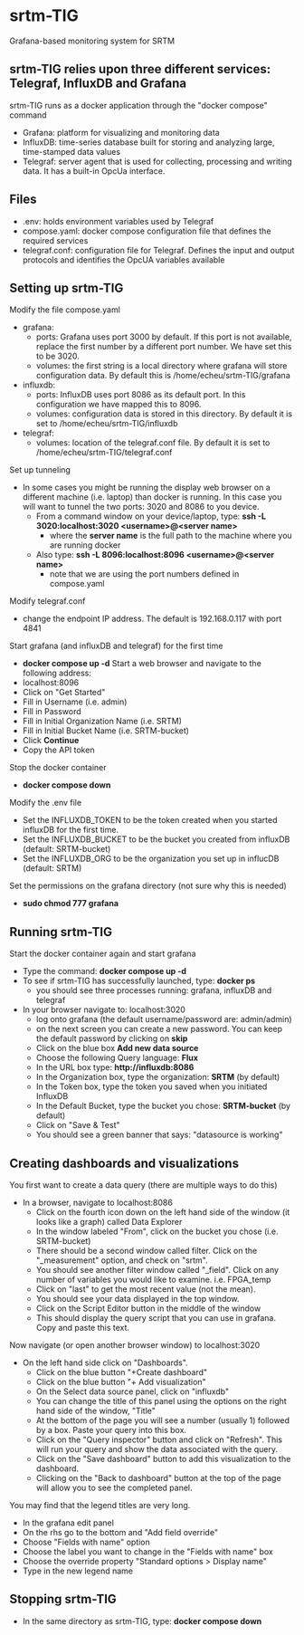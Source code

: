 # srtm-TIG
Grafana-based monitoring system for SRTM
## srtm-TIG relies upon three different services: Telegraf, InfluxDB and Grafana
srtm-TIG runs as a docker application through the "docker compose" command
  * Grafana: platform for visualizing and monitoring data
  * InfluxDB: time-series database built for storing and analyzing large, time-stamped data values
  * Telegraf: server agent that is used for collecting, processing and writing data. It has a built-in OpcUa interface.
## Files
 * .env: holds environment variables used by Telegraf
 * compose.yaml: docker compose configuration file that defines the required services
 * telegraf.conf: configuration file for Telegraf. Defines the input and output protocols and identifies the OpcUA variables available
## Setting up srtm-TIG
Modify the file compose.yaml
  * grafana: 
    - ports: Grafana uses port 3000 by default. If this port is not available, replace the first number by a different port number. We have set this to be 3020.
    - volumes: the first string is a local directory where grafana will store configuration data. By default this is /home/echeu/srtm-TIG/grafana
  * influxdb:
    - ports: InfluxDB uses port 8086 as its default port. In this configuration we have mapped this to 8096.
    - volumes: configuration data is stored in this directory. By default it is set to /home/echeu/srtm-TIG/influxdb
  * telegraf:
    - volumes: location of the telegraf.conf file. By default it is set to /home/echeu/srtm-TIG/telegraf.conf
   
Set up tunneling
  * In some cases you might be running the display web browser on a different machine (i.e. laptop) than docker is running. In this case you will want to tunnel the two ports: 3020 and 8086 to you device.
    - From a command window on your device/laptop, type: **ssh -L 3020:localhost:3020 \<username\>@\<server name\>**
      + where the **server name** is the full path to the machine where you are running docker
    - Also type: **ssh -L 8096:localhost:8096 \<username\>@\<server name\>**
      + note that we are using the port numbers defined in compose.yaml
     
Modify telegraf.conf
  * change the endpoint IP address. The default is 192.168.0.117 with port 4841

Start grafana (and influxDB and telegraf) for the first time
  * **docker compose up -d**
Start a web browser and navigate to the following address:
  * localhost:8096
  * Click on "Get Started"
  * Fill in Username (i.e. admin)
  * Fill in Password
  * Fill in Initial Organization Name (i.e. SRTM)
  * Fill in Initial Bucket Name (i.e. SRTM-bucket)
  * Click **Continue**
  * Copy the API token

Stop the docker container
  * **docker compose down**

Modify the .env file
  * Set the INFLUXDB_TOKEN to be the token created when you started influxDB for the first time.
  * Set the INFLUXDB_BUCKET to be the bucket you created from influxDB (default: SRTM-bucket)
  * Set the INFLUXDB_ORG to be the organization you set up in influcDB (default: SRTM)

Set the permissions on the grafana directory (not sure why this is needed)
  * **sudo chmod 777 grafana**
 
## Running srtm-TIG

Start the docker container again and start grafana
  * Type the command: **docker compose up -d**
  * To see if srtm-TIG has successfully launched, type: **docker ps**
    - you should see three processes running: grafana, influxDB and telegraf
  * In your browser navigate to: localhost:3020
    - log onto grafana (the default username/password are: admin/admin)
    - on the next screen you can create a new password. You can keep the default password by clicking on **skip**
    - Click on the blue box **Add new data source**
    - Choose the following Query language: **Flux**
    - In the URL box type: **http://influxdb:8086**
    - In the Organization box, type the organization: **SRTM** (by default)
    - In the Token box, type the token you saved when you initiated InfluxDB
    - In the Default Bucket, type the bucket you chose: **SRTM-bucket** (by default)
    - Click on "Save & Test"
    - You should see a green banner that says: "datasource is working"

## Creating dashboards and visualizations
You first want to create a data query (there are multiple ways to do this)
  * In a browser, navigate to localhost:8086
    - Click on the fourth icon down on the left hand side of the window (it looks like a graph) called Data Explorer
    - In the window labeled "From", click on the bucket you chose (i.e. SRTM-bucket)
    - There should be a second window called filter. Click on the "_measurement" option, and check on "srtm".
    - You should see another filter window called "_field". Click on any number of variables you would like to examine. i.e. FPGA_temp
    - Click on "last" to get the most recent value (not the mean).
    - You should see your data displayed in the top window.
    - Click on the Script Editor button in the middle of the window
    - This should display the query script that you can use in grafana. Copy and paste this text.
   
Now navigate (or open another browser window) to localhost:3020
 * On the left hand side click on "Dashboards".
   - Click on the blue button "+Create dashboard"
   - Click on the blue button "+ Add visualization"
   - On the Select data source panel, click on "influxdb"
   - You can change the title of this panel using the options on the right hand side of the window, "Title"
   - At the bottom of the page you will see a number (usually 1) followed by a box. Paste your query into this box.
   - Click on the "Query inspector" button and click on "Refresh". This will run your query and show the data associated with the query.
   - Click on the "Save dashboard" button to add this visualization to the dashboard.
   - Clicking on the "Back to dashboard" button at the top of the page will allow you to see the completed panel.

You may find that the legend titles are very long. 
 * In the grafana edit panel
 * On the rhs go to the bottom and "Add field override"
 * Choose "Fields with name" option
 * Choose the label you want to change in the "Fields with name" box
 * Choose the override property "Standard options > Display name"
 * Type in the new legend name

## Stopping srtm-TIG
  * In the same directory as srtm-TIG, type: **docker compose down**

